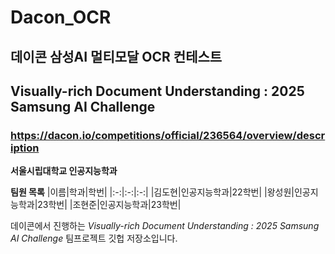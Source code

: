 # Dacon_OCR
## 데이콘 삼성AI 멀티모달 OCR 컨테스트
## Visually-rich Document Understanding : 2025 Samsung AI Challenge
### https://dacon.io/competitions/official/236564/overview/description

**서울시립대학교 인공지능학과**

**팀원 목록**
|이름|학과|학번|
|:-:|:-:|:-:|
|김도현|인공지능학과|22학번|
|왕성원|인공지능학과|23학번|
|조현준|인공지능학과|23학번|

데이콘에서 진행하는 *Visually-rich Document Understanding : 2025 Samsung AI Challenge* 팀프로젝트
깃헙 저장소입니다.

